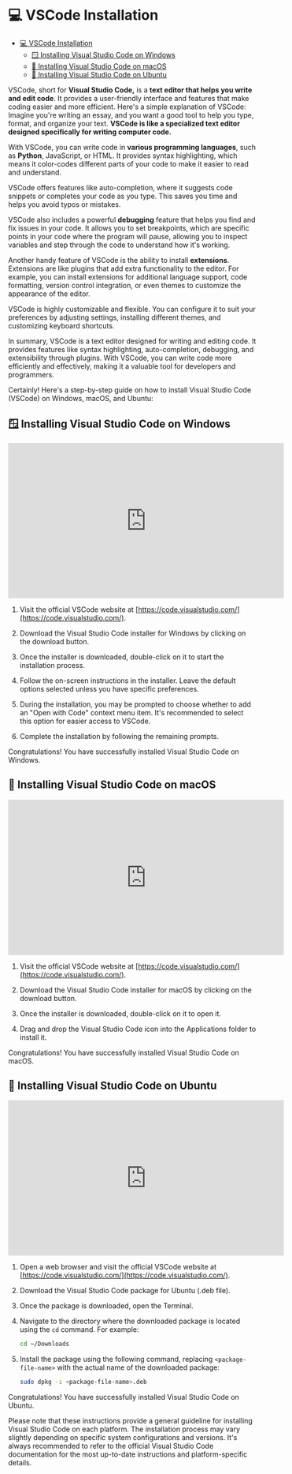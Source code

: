 # 💻 VSCode Installation

- [💻 VSCode Installation](#-vscode-installation)
  - [🪟 Installing Visual Studio Code on Windows](#-installing-visual-studio-code-on-windows)
  - [🍏 Installing Visual Studio Code on macOS](#-installing-visual-studio-code-on-macos)
  - [🐧 Installing Visual Studio Code on Ubuntu](#-installing-visual-studio-code-on-ubuntu)

VSCode, short for **Visual Studio Code,** is a **text editor that helps you write and edit code**. It provides a user-friendly interface and features that make coding easier and more efficient. Here's a simple explanation of VSCode: Imagine you're writing an essay, and you want a good tool to help you type, format, and organize your text. **VSCode is like a specialized text editor designed specifically for writing computer code.**

With VSCode, you can write code in **various programming languages**, such as **Python**, JavaScript, or HTML. It provides syntax highlighting, which means it color-codes different parts of your code to make it easier to read and understand.

VSCode offers features like auto-completion, where it suggests code snippets or completes your code as you type. This saves you time and helps you avoid typos or mistakes.

VSCode also includes a powerful **debugging** feature that helps you find and fix issues in your code. It allows you to set breakpoints, which are specific points in your code where the program will pause, allowing you to inspect variables and step through the code to understand how it's working.

Another handy feature of VSCode is the ability to install **extensions**. Extensions are like plugins that add extra functionality to the editor. For example, you can install extensions for additional language support, code formatting, version control integration, or even themes to customize the appearance of the editor.

VSCode is highly customizable and flexible. You can configure it to suit your preferences by adjusting settings, installing different themes, and customizing keyboard shortcuts.

In summary, VSCode is a text editor designed for writing and editing code. It provides features like syntax highlighting, auto-completion, debugging, and extensibility through plugins. With VSCode, you can write code more efficiently and effectively, making it a valuable tool for developers and programmers.

Certainly! Here's a step-by-step guide on how to install Visual Studio Code (VSCode) on Windows, macOS, and Ubuntu:

## 🪟 Installing Visual Studio Code on Windows

<iframe width="560" height="315" src="https://www.youtube.com/embed/CPmQwlycfGI?start=210" title="YouTube video player" frameborder="0" allow="accelerometer; autoplay; clipboard-write; encrypted-media; gyroscope; picture-in-picture; web-share" allowfullscreen></iframe>

1. Visit the official VSCode website at [https://code.visualstudio.com/](https://code.visualstudio.com/).

2. Download the Visual Studio Code installer for Windows by clicking on the download button.

3. Once the installer is downloaded, double-click on it to start the installation process.

4. Follow the on-screen instructions in the installer. Leave the default options selected unless you have specific preferences.

5. During the installation, you may be prompted to choose whether to add an "Open with Code" context menu item. It's recommended to select this option for easier access to VSCode.

6. Complete the installation by following the remaining prompts.

Congratulations! You have successfully installed Visual Studio Code on Windows.

## 🍏 Installing Visual Studio Code on macOS

<iframe width="560" height="315" src="https://www.youtube.com/embed/2RoWZXcbPjw?start=210" title="YouTube video player" frameborder="0" allow="accelerometer; autoplay; clipboard-write; encrypted-media; gyroscope; picture-in-picture; web-share" allowfullscreen></iframe>

1. Visit the official VSCode website at [https://code.visualstudio.com/](https://code.visualstudio.com/).

2. Download the Visual Studio Code installer for macOS by clicking on the download button.

3. Once the installer is downloaded, double-click on it to open it.

4. Drag and drop the Visual Studio Code icon into the Applications folder to install it.

Congratulations! You have successfully installed Visual Studio Code on macOS.

## 🐧 Installing Visual Studio Code on Ubuntu

<iframe width="560" height="315" src="https://www.youtube.com/embed/N_Ve4iAzxq8?start=210" title="YouTube video player" frameborder="0" allow="accelerometer; autoplay; clipboard-write; encrypted-media; gyroscope; picture-in-picture; web-share" allowfullscreen></iframe>

1. Open a web browser and visit the official VSCode website at [https://code.visualstudio.com/](https://code.visualstudio.com/).

2. Download the Visual Studio Code package for Ubuntu (.deb file).

3. Once the package is downloaded, open the Terminal.

4. Navigate to the directory where the downloaded package is located using the `cd` command. For example:
   ```bash
   cd ~/Downloads
   ```

5. Install the package using the following command, replacing `<package-file-name>` with the actual name of the downloaded package:
   ```bash
   sudo dpkg -i <package-file-name>.deb
   ```

Congratulations! You have successfully installed Visual Studio Code on Ubuntu.

Please note that these instructions provide a general guideline for installing Visual Studio Code on each platform. The installation process may vary slightly depending on specific system configurations and versions. It's always recommended to refer to the official Visual Studio Code documentation for the most up-to-date instructions and platform-specific details.